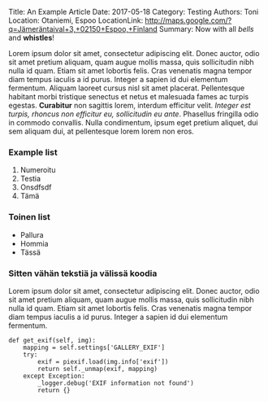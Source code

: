 Title: An Example Article
Date: 2017-05-18
Category: Testing
Authors: Toni
Location: Otaniemi, Espoo
LocationLink: http://maps.google.com/?q=Jämeräntaival+3,+02150+Espoo,+Finland
Summary: Now with all *bells* and **whistles**!

Lorem ipsum dolor sit amet, consectetur adipiscing elit. Donec auctor, odio sit amet pretium aliquam, quam augue mollis massa, quis sollicitudin nibh nulla id quam. Etiam sit amet lobortis felis. Cras venenatis magna tempor diam tempus iaculis a id purus. Integer a sapien id dui elementum fermentum. Aliquam laoreet cursus nisl sit amet placerat. Pellentesque habitant morbi tristique senectus et netus et malesuada fames ac turpis egestas. **Curabitur** non sagittis lorem, interdum efficitur velit. *Integer est turpis, rhoncus non efficitur eu, sollicitudin eu ante*. Phasellus fringilla odio in commodo convallis. Nulla condimentum, ipsum eget pretium aliquet, dui sem aliquam dui, at pellentesque lorem lorem non eros.

### Example list

1. Numeroitu
1. Testia
1. Onsdfsdf
1. Tämä

### Toinen list

* Pallura
* Hommia
* Tässä

### Sitten vähän tekstiä ja välissä koodia

Lorem ipsum dolor sit amet, consectetur adipiscing elit. Donec auctor, odio sit amet pretium aliquam, quam augue mollis massa, quis sollicitudin nibh nulla id quam. Etiam sit amet lobortis felis. Cras venenatis magna tempor diam tempus iaculis a id purus. Integer a sapien id dui elementum fermentum.

```
def get_exif(self, img):
    mapping = self.settings['GALLERY_EXIF']
    try:
        exif = piexif.load(img.info['exif'])
        return self._unmap(exif, mapping)
    except Exception:
        _logger.debug('EXIF information not found')
        return {}
```
